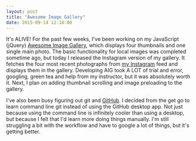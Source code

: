 ```yaml
---
layout: post
title: "Awesome Image Gallery"
date: 2015-09-14 12:18:00
---
```


It's ALIVE! For the past few weeks, I've been working on my JavaScript (jQuery) [Awesome Image Gallery][AIG], which displays four thumbnails and one single main photo. The basic functionality for local images was completed sometime ago, but today I released the Instagram version of my gallery. It fetches the four most recent photographs from [my Instagram][instagram_carlospwk] feed and displays them in the gallery. Developing AIG took A LOT of trial and error, googling, green tea and help from my instructor, but it was absolutely worth it. Next, I plan on adding thumbnail scrolling and image preloading to the gallery. 

I've also been busy figuring out git and [GitHub][GitHub_capawaky]. I decided from the get go to learn command line git instead of using the GitHub desktop app. Not just because using the command line is infinitely cooler than using a desktop, but because I felt that I'd learn more doing things manually. I'm still struggling a bit with the workflow and have to google a lot of things, but it's getting better. 

[AIG]: 	http://www.capawaky.com/amazing_image_gallery/
[GitHub_capawaky]:	http://github.com/capawaky
[instagram_carlospwk]:	http://www.instagram.com/carlospwk

